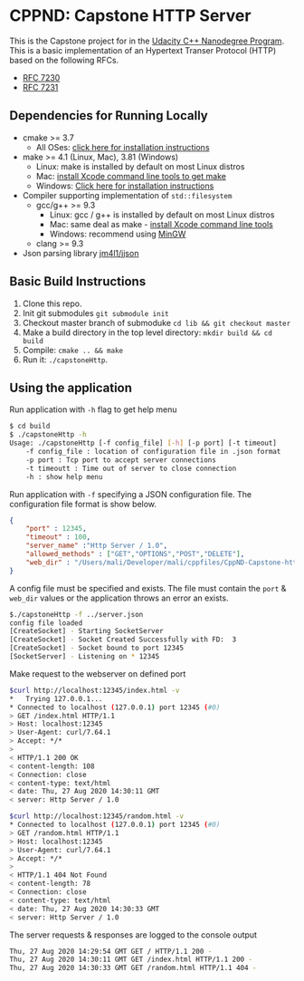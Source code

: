 # CPPND: Capstone HTTP Server

This is the Capstone project for in the [Udacity C++ Nanodegree Program](https://www.udacity.com/course/c-plus-plus-nanodegree--nd213). This is a basic implementation of an Hypertext Transer Protocol (HTTP) based on the following RFCs.
* [RFC 7230](https://tools.ietf.org/html/rfc7230)
* [RFC 7231](https://tools.ietf.org/html/rfc7231)

## Dependencies for Running Locally
* cmake >= 3.7
  * All OSes: [click here for installation instructions](https://cmake.org/install/)
* make >= 4.1 (Linux, Mac), 3.81 (Windows)
  * Linux: make is installed by default on most Linux distros
  * Mac: [install Xcode command line tools to get make](https://developer.apple.com/xcode/features/)
  * Windows: [Click here for installation instructions](http://gnuwin32.sourceforge.net/packages/make.htm)
* Compiler supporting implementation of `std::filesystem`
  * gcc/g++ >= 9.3
    * Linux: gcc / g++ is installed by default on most Linux distros
    * Mac: same deal as make - [install Xcode command line tools](https://developer.apple.com/xcode/features/)
    * Windows: recommend using [MinGW](http://www.mingw.org/)
  * clang >= 9.3
* Json parsing library [jm4l1/jjson](https://github.com/jm4l1/jjson)
## Basic Build Instructions

1. Clone this repo.
2. Init git submodules `git submodule init`
3. Checkout master branch of submoduke `cd lib && git checkout master`
4. Make a build directory in the top level directory: `mkdir build && cd build`
5. Compile: `cmake .. && make`
6. Run it: `./capstoneHttp`.

## Using the application
Run application with `-h` flag to get help menu
```bash
$ cd build
$ ./capstoneHttp -h
Usage: ./capstoneHttp [-f config_file] [-h] [-p port] [-t timeout]
	-f config_file : location of configuration file in .json format
	-p port : Tcp port to accept server connections
	-t timeoutt : Time out of server to close connection
	-h : show help menu
```

Run application with `-f` specifying a JSON configuration file. The configuration file format is show below.
``` json
{
    "port" : 12345,
    "timeout" : 100,
    "server_name" :"Http Server / 1.0",
    "allowed_methods" : ["GET","OPTIONS","POST","DELETE"],
    "web_dir" : "/Users/mali/Developer/mali/cppfiles/CppND-Capstone-http-server/www"
}
```
A config file must be specified and exists. The file must contain the `port` & `web_dir` values or the application throws an error an exists.
```bash
$./capstoneHttp -f ../server.json
config file loaded
[CreateSocket] - Starting SocketServer
[CreateSocket] - Socket Created Successfully with FD:  3
[CreateSocket] - Socket bound to port 12345
[SocketServer] - Listening on * 12345
```
Make request to the webserver on defined port
```bash
$curl http://localhost:12345/index.html -v
*   Trying 127.0.0.1...
* Connected to localhost (127.0.0.1) port 12345 (#0)
> GET /index.html HTTP/1.1
> Host: localhost:12345
> User-Agent: curl/7.64.1
> Accept: */*
>
< HTTP/1.1 200 OK
< content-length: 108
< Connection: close
< content-type: text/html
< date: Thu, 27 Aug 2020 14:30:11 GMT
< server: Http Server / 1.0

$curl http://localhost:12345/random.html -v
* Connected to localhost (127.0.0.1) port 12345 (#0)
> GET /random.html HTTP/1.1
> Host: localhost:12345
> User-Agent: curl/7.64.1
> Accept: */*
>
< HTTP/1.1 404 Not Found
< content-length: 78
< Connection: close
< content-type: text/html
< date: Thu, 27 Aug 2020 14:30:33 GMT
< server: Http Server / 1.0
```
The server requests & responses are logged to the console output
```bash
Thu, 27 Aug 2020 14:29:54 GMT GET / HTTP/1.1 200 -
Thu, 27 Aug 2020 14:30:11 GMT GET /index.html HTTP/1.1 200 -
Thu, 27 Aug 2020 14:30:33 GMT GET /random.html HTTP/1.1 404 -
```